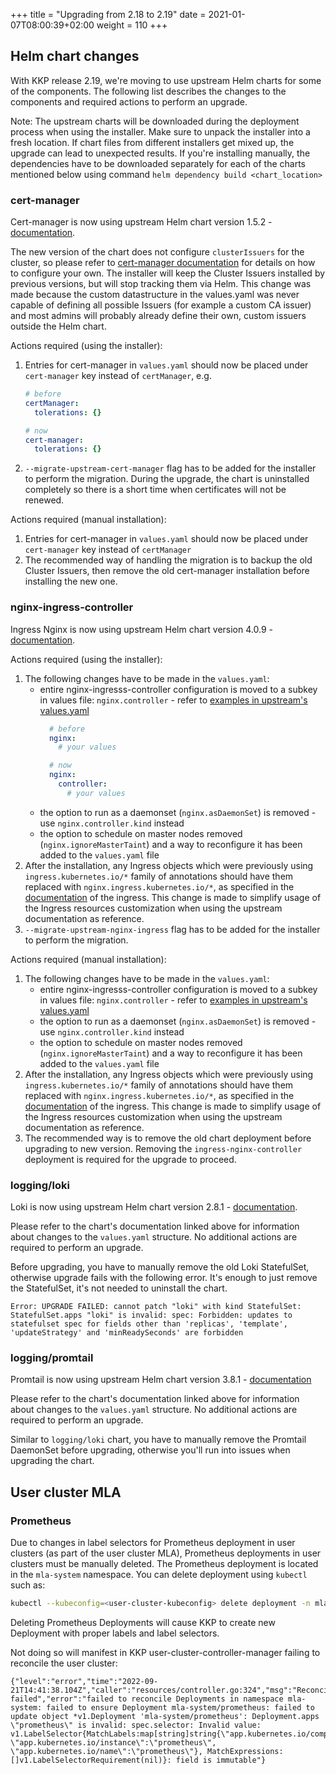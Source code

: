 +++
title = "Upgrading from 2.18 to 2.19"
date = 2021-01-07T08:00:39+02:00
weight = 110
+++

## Helm chart changes

With KKP release 2.19, we're moving to use upstream Helm charts for some of the components. The following list describes the changes to the components and required actions to perform an upgrade.

Note: The upstream charts will be downloaded during the deployment process when using the installer. Make sure to unpack the installer into a fresh location. If chart files from different installers get mixed up, the upgrade can lead to unexpected results. If you're installing manually, the dependencies have to be downloaded separately for each of the charts mentioned below using command `helm dependency build <chart_location>`

### cert-manager

Cert-manager is now using upstream Helm chart version 1.5.2 - [documentation](https://cert-manager.io/docs/).

The new version of the chart does not configure `clusterIssuers` for the cluster, so please refer to [cert-manager documentation](https://cert-manager.io/docs/configuration/) for details on how to configure your own. The installer will keep the Cluster Issuers installed by previous versions, but will stop tracking them via Helm. This change was made because the custom datastructure in the values.yaml was never capable of defining all possible Issuers (for example a custom CA issuer) and most admins will probably already define their own, custom issuers outside the Helm chart.

Actions required (using the installer):

1. Entries for cert-manager in `values.yaml` should now be placed under `cert-manager` key instead of `certManager`, e.g.
   ```yaml
   # before
   certManager:
     tolerations: {}

   # now
   cert-manager:
     tolerations: {}
   ```
2. `--migrate-upstream-cert-manager` flag has to be added for the installer to perform the migration. During the upgrade, the chart is uninstalled completely so there is a short time when certificates will not be renewed.

Actions required (manual installation):
1. Entries for cert-manager in `values.yaml` should now be placed under `cert-manager` key instead of `certManager`
2. The recommended way of handling the migration is to backup the old Cluster Issuers, then remove the old cert-manager installation before installing the new one.

### nginx-ingress-controller

Ingress Nginx is now using upstream Helm chart version 4.0.9 - [documentation](https://kubernetes.github.io/ingress-nginx/).

Actions required (using the installer):

1.  The following changes have to be made in the `values.yaml`:
    * entire nginx-ingresss-controller configuration is moved to a subkey in values file: `nginx.controller` - refer to [examples in upstream's values.yaml](https://github.com/kubernetes/ingress-nginx/blob/helm-chart-4.0.9/charts/ingress-nginx/values.yaml)
      ```yaml
        # before
        nginx:
          # your values

        # now
        nginx:
          controller:
            # your values
      ```
    * the option to run as a daemonset (`nginx.asDaemonSet`) is removed - use `nginx.controller.kind` instead
    * the option to schedule on master nodes removed (`nginx.ignoreMasterTaint`) and a way to reconfigure it has been added to the `values.yaml` file
2. After the installation, any Ingress objects which were previously using `ingress.kubernetes.io/*` family of annotations should have them replaced with `nginx.ingress.kubernetes.io/*`, as specified in the [documentation](https://kubernetes.github.io/ingress-nginx/user-guide/nginx-configuration/annotations/) of the ingress. This change is made to simplify usage of the Ingress resources customization when using the upstream documentation as reference.
2. `--migrate-upstream-nginx-ingress` flag has to be added for the installer to perform the migration.

Actions required (manual installation):
1.  The following changes have to be made in the `values.yaml`:
    * entire nginx-ingresss-controller configuration is moved to a subkey in values file: `nginx.controller` - refer to [examples in upstream's values.yaml](https://github.com/kubernetes/ingress-nginx/blob/helm-chart-4.0.9/charts/ingress-nginx/values.yaml)
    * the option to run as a daemonset (`nginx.asDaemonSet`) is removed - use `nginx.controller.kind` instead
    * the option to schedule on master nodes removed (`nginx.ignoreMasterTaint`) and a way to reconfigure it has been added to the `values.yaml` file
2. After the installation, any Ingress objects which were previously using `ingress.kubernetes.io/*` family of annotations should have them replaced with `nginx.ingress.kubernetes.io/*`, as specified in the [documentation](https://kubernetes.github.io/ingress-nginx/user-guide/nginx-configuration/annotations/) of the ingress. This change is made to simplify usage of the Ingress resources customization when using the upstream documentation as reference.
3. The recommended way is to remove the old chart deployment before upgrading to new version. Removing the `ingress-nginx-controller` deployment is required for the upgrade to proceed.

### logging/loki

Loki is now using upstream Helm chart version 2.8.1 - [documentation](https://artifacthub.io/packages/helm/grafana/loki/2.8.1).

Please refer to the chart's documentation linked above for information about changes to the `values.yaml` structure. No additional actions are required to perform an upgrade.

Before upgrading, you have to manually remove the old Loki StatefulSet, otherwise
upgrade fails with the following error. It's enough to just remove the StatefulSet,
it's not needed to uninstall the chart.

```
Error: UPGRADE FAILED: cannot patch "loki" with kind StatefulSet: StatefulSet.apps "loki" is invalid: spec: Forbidden: updates to statefulset spec for fields other than 'replicas', 'template', 'updateStrategy' and 'minReadySeconds' are forbidden
```

### logging/promtail

Promtail is now using upstream Helm chart version 3.8.1 - [documentation](https://artifacthub.io/packages/helm/grafana/promtail/3.8.1)

Please refer to the chart's documentation linked above for information about changes to the `values.yaml` structure. No additional actions are required to perform an upgrade.

Similar to `logging/loki` chart, you have to manually remove the Promtail
DaemonSet before upgrading, otherwise you'll run into issues when upgrading the
chart.

## User cluster MLA

### Prometheus

Due to changes in label selectors for Prometheus deployment in user clusters
(as part of the user cluster MLA), Prometheus deployments in user clusters must be
manually deleted. The Prometheus deployment is located in the `mla-system`
namespace. You can delete deployment using `kubectl` such as:

```bash
kubectl --kubeconfig=<user-cluster-kubeconfig> delete deployment -n mla-system prometheus
```

Deleting Prometheus Deployments will cause KKP to create new
Deployment with proper labels and label selectors.

Not doing so will manifest in KKP user-cluster-controller-manager failing to
reconcile the user cluster:

```
{"level":"error","time":"2022-09-21T14:41:38.104Z","caller":"resources/controller.go:324","msg":"Reconciling failed","error":"failed to reconcile Deployments in namespace mla-system: failed to ensure Deployment mla-system/prometheus: failed to update object *v1.Deployment 'mla-system/prometheus': Deployment.apps \"prometheus\" is invalid: spec.selector: Invalid value: v1.LabelSelector{MatchLabels:map[string]string{\"app.kubernetes.io/component\":\"mla\", \"app.kubernetes.io/instance\":\"prometheus\", \"app.kubernetes.io/name\":\"prometheus\"}, MatchExpressions:[]v1.LabelSelectorRequirement(nil)}: field is immutable"}

```
